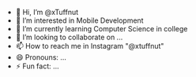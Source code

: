 - 👋 Hi, I’m @xTuffnut
- 👀 I’m interested in Mobile Development
- 🌱 I’m currently learning Computer Science in college
- 💞️ I’m looking to collaborate on ...
- 📫 How to reach me in Instagram "@xtuffnut"
- 😄 Pronouns: ...
- ⚡ Fun fact: ...

<!---
xTuffnut/xTuffnut is a ✨ special ✨ repository because its `README.md` (this file) appears on your GitHub profile.
You can click the Preview link to take a look at your changes.
--->
